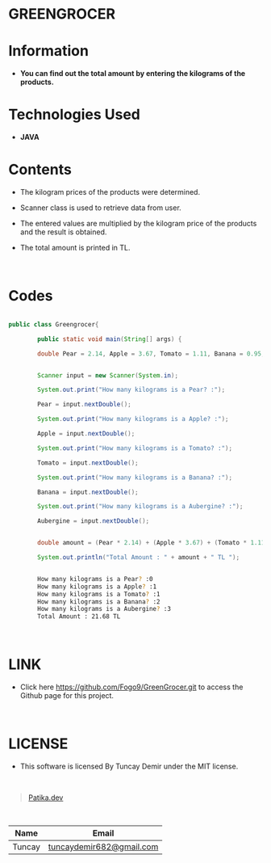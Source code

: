 # **GREENGROCER**

# Information

* **You can find out the total amount by entering the kilograms of the products.**

# Technologies Used

* **JAVA**

# Contents

* The kilogram prices of the products were determined.

* Scanner class is used to retrieve data from user.

* The entered values ​​are multiplied by the kilogram price of the products and the result is obtained.

* The total amount is printed in TL.

<br />

# Codes

```Java

public class Greengrocer{

        public static void main(String[] args) {

        double Pear = 2.14, Apple = 3.67, Tomato = 1.11, Banana = 0.95, Aubergine = 5.00;

```

```Java

        Scanner input = new Scanner(System.in);

        System.out.print("How many kilograms is a Pear? :");

        Pear = input.nextDouble();

        System.out.print("How many kilograms is a Apple? :");

        Apple = input.nextDouble();

        System.out.print("How many kilograms is a Tomato? :");

        Tomato = input.nextDouble();

        System.out.print("How many kilograms is a Banana? :");

        Banana = input.nextDouble();

        System.out.print("How many kilograms is a Aubergine? :");

        Aubergine = input.nextDouble();

```
```Java

        double amount = (Pear * 2.14) + (Apple * 3.67) + (Tomato * 1.11) + (Banana * 0.95) + (Aubergine * 5.00);

        System.out.println("Total Amount : " + amount + " TL ");

```

```bash

        How many kilograms is a Pear? :0
        How many kilograms is a Apple? :1
        How many kilograms is a Tomato? :1
        How many kilograms is a Banana? :2
        How many kilograms is a Aubergine? :3
        Total Amount : 21.68 TL

```
<br />

# LINK

* Click here https://github.com/Fogo9/GreenGrocer.git to access the Github page for this project.

<br />

# LICENSE

* This software is licensed By Tuncay Demir under the MIT license.

<br />

>[Patika.dev](https://app.patika.dev/fogomurphy)

<br/>

| Name |  Email |
| ---- |  ----- |
| Tuncay | tuncaydemir682@gmail.com |
